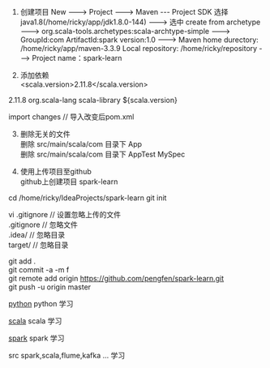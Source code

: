1. 创建项目
New ---> Project ---> Maven --- Project SDK 选择 java1.8(/home/ricky/app/jdk1.8.0-144) --->
选中 create from archetype ---> org.scala-tools.archetypes:scala-archtype-simple --->
GroupId:com
ArtifactId:spark
version:1.0 --->
Maven home durectory: /home/ricky/app/maven-3.3.9
Local repository: /home/ricky/repository ---> Project name：spark-learn

2. 添加依赖    
<scala.version>2.11.8</scala.version>

  <properties>    
    <scala.version>2.11.8</scala.version>    
  </properties>    

  <dependencies>    
    <dependency>    
      <groupId>org.scala-lang</groupId>    
      <artifactId>scala-library</artifactId>    
      <version>${scala.version}</version>    
    </dependency>    
  </dependencies>    

  import changes // 导入改变后pom.xml

3. 删除无关的文件    
删除 src/main/scala/com 目录下 App    
删除 src/main/scala/com 目录下 AppTest MySpec    

4. 使用上传项目至github    
github上创建项目 spark-learn    

cd /home/ricky/IdeaProjects/spark-learn
git init

vi .gitignore  // 设置忽略上传的文件    
.gitignore     // 忽略文件    
.idea/         // 忽略目录    
target/        // 忽略目录    

git add .    
git commit -a -m f    
git remote add origin https://github.com/pengfen/spark-learn.git    
git push -u origin master    

[python](https://github.com/pengfen/spark-learn/tree/master/python) python 学习

[scala](https://github.com/pengfen/spark-learn/tree/master/src/main/scala/scala) scala 学习

[spark](https://github.com/pengfen/spark-learn/tree/master/src/main/scala/spark) spark 学习

src spark,scala,flume,kafka ... 学习
